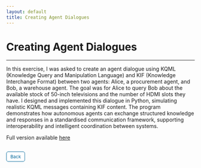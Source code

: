 ```yaml
---
layout: default
title: Creating Agent Dialogues
---
```

# Creating Agent Dialogues

---

In this exercise, I was asked to create an agent dialogue using KQML (Knowledge Query and Manipulation Language) and KIF (Knowledge Interchange Format) between two agents: Alice, a procurement agent, and Bob, a warehouse agent. The goal was for Alice to query Bob about the available stock of 50-inch televisions and the number of HDMI slots they have. I designed and implemented this dialogue in Python, simulating realistic KQML messages containing KIF content. The program demonstrates how autonomous agents can exchange structured knowledge and responses in a standardised communication framework, supporting interoperability and intelligent coordination between systems.


Full version available <a href="pdf/AliceBob.pdf" target="_blank" rel="noopener noreferrer">here</a>


<style>
  .back-button {
    display: inline-block;
    background-color: white;
    color: #006699;
    text-decoration: none;
    padding: 5px 10px; /* Reduced padding for a smaller button */
    font-size: 12px; /* Smaller font size */
    border: 1px solid #006699; /* Thinner border */
    border-radius: 5px;
    cursor: pointer;
    transition: background-color 0.3s, color 0.3s;
    margin: 15px 0; /* Adds space above and below the button */
  }
  .back-button:hover {
    background-color: #006699;
    color: white;
 }
</style>

<div class="button-container">
  <a href="https://dzervenes.github.io/machine-learning/" class="back-button">Back</a>
</div>
